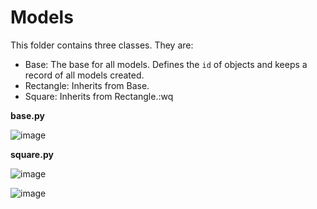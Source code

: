 # Models


This folder contains three classes. They are:
 - Base: The base for all models. Defines the `id` of objects and keeps a record of all models created.
 - Rectangle: Inherits from Base.
 - Square: Inherits from Rectangle.:wq

**base.py**

![image](https://github.com/richie-omondi/alx-higher_level_programming/assets/69873039/f4459170-0fce-4c7c-9b5c-95c72c8b3d92)

**square.py**

![image](https://github.com/richie-omondi/alx-higher_level_programming/assets/69873039/0e52d293-a294-4cf0-8858-31fff08b4c17)

![image](https://github.com/richie-omondi/alx-higher_level_programming/assets/69873039/b5e66b6d-3db2-440a-a291-df9d23e391e2)

